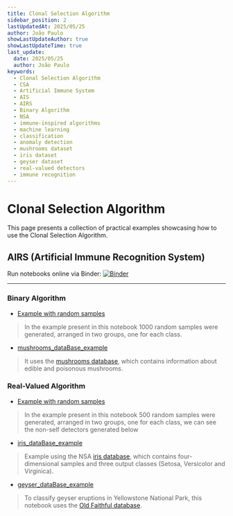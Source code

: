 ```yaml
---
title: Clonal Selection Algorithm
sidebar_position: 2
lastUpdatedAt: 2025/05/25
author: João Paulo
showLastUpdateAuthor: true
showLastUpdateTime: true
last_update:
  date: 2025/05/25
  author: João Paulo
keywords:
  - Clonal Selection Algorithm
  - CSA
  - Artificial Immune System
  - AIS
  - AIRS
  - Binary Algorithm
  - NSA
  - immune-inspired algorithms
  - machine learning
  - classification
  - anomaly detection
  - mushrooms dataset
  - iris dataset
  - geyser dataset
  - real-valued detectors
  - immune recognition
---
```


# Clonal Selection Algorithm

This page presents a collection of practical examples showcasing how to use the Clonal Selection Algorithm.

## AIRS (Artificial Immune Recognition System)


Run notebooks online via Binder: [![Binder](https://mybinder.org/badge_logo.svg)](https://mybinder.org/v2/gh/AIS-Package/aisp/HEAD?labpath=%2Fexamples%2Fen%2Fclassification%2FAIRS)

---

### Binary Algorithm

+ [Example with random samples](https://github.com/AIS-Package/aisp/blob/main/examples/en/classification/AIRS/example_with_randomly_generated_dataset-en.ipynb) 
> In the example present in this notebook 1000 random samples were generated, arranged in two groups, one for each class.

+ [mushrooms_dataBase_example](https://github.com/AIS-Package/aisp/blob/main/examples/en/classification/AIRS/mushrooms_dataBase_example_en.ipynb)
>  It uses the [mushrooms database](https://archive.ics.uci.edu/dataset/73/mushroom), which contains information about edible and poisonous mushrooms.

### Real-Valued Algorithm

+ [Example with random samples](https://github.com/AIS-Package/aisp/blob/main/examples/en/classification/AIRS/example_with_randomly_generated_dataset-en.ipynb) 
> In the example present in this notebook 500 random samples were generated, arranged in two groups, one for each class, we can see the non-self detectors generated below
+ [iris_dataBase_example](https://github.com/AIS-Package/aisp/blob/main/examples/en/classification/AIRS/iris_dataBase_example_en.ipynb)
> Example using the NSA [iris database](https://archive.ics.uci.edu/ml/datasets/iris), which contains four-dimensional samples and three output classes (Setosa, Versicolor and Virginica).
+ [geyser_dataBase_example](https://github.com/AIS-Package/aisp/blob/main/examples/en/classification/AIRS/geyser_dataBase_example_en.ipynb)
> To classify geyser eruptions in Yellowstone National Park, this notebook uses the [Old Faithful database](https://github.com/mwaskom/seaborn-data/blob/master/geyser.csv).